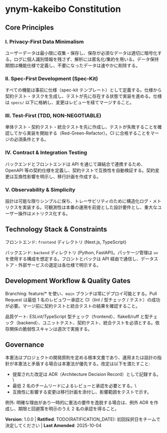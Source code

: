 <!--
Sync Impact Report
- Version change: (none) -> 1.0.0
-- Modified principles:
    - PRINCIPLE_1_NAME -> I. Privacy-First Data Minimalism
    - PRINCIPLE_2_NAME -> II. Spec-First Development (Spec-Kit)
    - PRINCIPLE_3_NAME -> III. Test-First (TDD, NON-NEGOTIABLE)
    - PRINCIPLE_4_NAME -> IV. Contract & Integration Testing
    - PRINCIPLE_5_NAME -> V. Observability & Simplicity
- Added sections:
	- Technology Stack & Constraints
	- Development Workflow & Quality Gates
- Removed sections: none (template sections retained and filled)
-- Templates requiring updates:
	- .specify/templates/plan-template.md ✅ reviewed — references Constitution Check (aligns with Spec-First and Test-First principles)
	- .specify/templates/spec-template.md ✅ reviewed — mandatory sections align with testable requirements
	- .specify/templates/tasks-template.md ✅ reviewed — task categories match new principles (Tests-first, Contracts)
-- Deferred items / TODOs:
	- RATIFICATION_DATE: TODO(RATIFICATION_DATE): 初回採択日をチームで決定してください
	- Confirm exact DB / external service choices in future specs (not yet defined here)
-- End Sync Impact Report
-->

# ynym-kakeibo Constitution

## Core Principles

### I. Privacy-First Data Minimalism

ユーザーデータは最小限に収集・保存し、保存が必須なデータは適切に暗号化する。ログに個人識別情報を残さず、解析には匿名化/集約を用いる。データ保持期間は機能仕様で定義し、不要になったデータは速やかに削除する。

### II. Spec-First Development (Spec-Kit)

すべての機能は事前に仕様（spec-kit テンプレート）として定義する。仕様から契約テスト・タスクを生成し、テストが先に存在する状態で実装を進める。仕様は `specs/` 以下に格納し、変更はレビューを経てマージすること。

### III. Test-First (TDD, NON-NEGOTIABLE)

単体テスト・契約テスト・統合テストを先に作成し、テストが失敗することを確認してから実装を開始する（Red-Green-Refactor）。CI に合格することをマージの必須条件とする。

### IV. Contract & Integration Testing

バックエンドとフロントエンドは API を通じて疎結合で連携するため、OpenAPI 等の契約仕様を定義し、契約テストで互換性を自動検証する。契約変更は互換性影響を明示し、移行計画を作成する。

### V. Observability & Simplicity

設計は可能な限りシンプルに保ち、トレーサビリティのために構造化ログ・メトリクスを実装する。可観測性は本番の運用を前提とした設計要件とし、重大なユーザー操作はメトリクス化する。

## Technology Stack & Constraints

フロントエンド: `frontend` ディレクトリ (Next.js, TypeScript)

バックエンド: `backend` ディレクトリ (Python, FastAPI)。パッケージ管理は `uv` を使用する構成を想定する。フロントとバックは API 経由で通信し、データストア・外部サービスの選定は各仕様で明示する。

## Development Workflow & Quality Gates

Branching: feature/\* を使い、`main` ブランチは常にデプロイ可能とする。Pull Request は最低 1 名のレビュワー承認と CI（lint / 型チェック / テスト）の成功が必要。マージ前に契約テストと統合テストの結果を確認すること。

品質ゲート: ESLint/TypeScript 型チェック（frontend）、flake8/ruff と型チェック（backend）、ユニットテスト、契約テスト、統合テストを必須とする。依存関係の脆弱性スキャンは週次で実施する。

## Governance

本憲法はプロジェクトの開発原則を定める根本文書であり、運用または設計の指針が本憲法と矛盾する場合は本憲法が優先する。改定は以下を満たすこと:

- 提案された改定は ADR（Architecture Decision Record）として記録する。\
- 最低 2 名のチームリードによるレビューと承認を必要とする。\
- 互換性に影響する変更は移行計画を添付し、影響範囲をテストで示す。

例外: 明確な理由があり一時的に憲法の要件を逸脱する場合は、例外 ADR を作成し、期限と回避策を明示のうえ 2 名の承認を得ること。

**Version**: 1.0.0 | **Ratified**: TODO(RATIFICATION_DATE): 初回採択日をチームで決定してください | **Last Amended**: 2025-10-04
